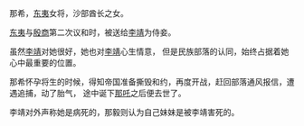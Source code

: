 那希，[东夷](../资料/东夷族.md)女将，沙部酋长之女。

[东夷](../资料/东夷族.md)与[殷商](../资料/殷商帝国.md)第二次议和时，被送给[李靖](李靖.md)为侍妾。

虽然[李靖](李靖.md)对她很好，她也对[李靖](李靖.md)心生情意，
但是民族部落的认同，始终占据着她心中最重要的位置。

那希怀孕将生的时候，得知帝国准备撕毁和约，再度开战，赶回部落通风报信，遭遇追捕，动了胎气，
途中诞下[那吒](那吒.md)之后便去世了。

李靖对外声称她是病死的，那毅则认为自己妹妹是被李靖害死的。
